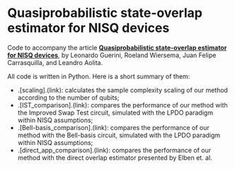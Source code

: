 # Quasiprobabilistic state-overlap estimator for NISQ devices

Code to accompany the article **[Quasiprobabilistic state-overlap estimator for NISQ devices](www.arxiv.org/abs/XXXXX)**, by Leonardo Guerini, Roeland Wiersema, Juan Felipe Carrasquilla, and Leandro Aolita.

All code is written in Python. Here is a short summary of them:
* .[scaling].(link): calculates the sample complexity scaling of our method according to the number of qubits;
* .[IST_comparison].(link): compares the performance of our method with the Improved Swap Test circuit, simulated with the LPDO paradigm within NISQ assumptions;
* .[Bell-basis_comparison].(link): compares the performance of our method with the Bell-basis circuit, simulated with the LPDO paradigm within NISQ assumptions;
* .[direct_app_comparison].(link): compares the performance of our method with the direct overlap estimator presented by Elben et. al.
